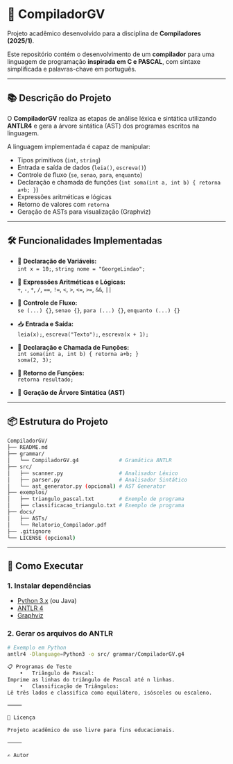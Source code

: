 # 🚀 CompiladorGV

Projeto acadêmico desenvolvido para a disciplina de **Compiladores (2025/1)**.

Este repositório contém o desenvolvimento de um **compilador** para uma linguagem de programação **inspirada em C e PASCAL**, com sintaxe simplificada e palavras-chave em português.

---

## 📚 Descrição do Projeto

O **CompiladorGV** realiza as etapas de análise léxica e sintática utilizando **ANTLR4** e gera a árvore sintática (AST) dos programas escritos na linguagem.

A linguagem implementada é capaz de manipular:

- Tipos primitivos (`int`, `string`)
- Entrada e saída de dados (`leia()`, `escreva()`)
- Controle de fluxo (`se`, `senao`, `para`, `enquanto`)
- Declaração e chamada de funções (`int soma(int a, int b) { retorna a+b; }`)
- Expressões aritméticas e lógicas
- Retorno de valores com `retorna`
- Geração de ASTs para visualização (Graphviz)

---

## 🛠 Funcionalidades Implementadas

- 📖 **Declaração de Variáveis:**  
  `int x = 10;`, `string nome = "GeorgeLindao";`
  
- 🔢 **Expressões Aritméticas e Lógicas:**  
  `+`, `-`, `*`, `/`, `==`, `!=`, `<`, `>`, `<=`, `>=`, `&&`, `||`

- 🧠 **Controle de Fluxo:**  
  `se (...) {}`, `senao {}`, `para (...) {}`, `enquanto (...) {}`

- 📥 **Entrada e Saída:**  
  `leia(x);`, `escreva("Texto");`, `escreva(x + 1);`

- 🧩 **Declaração e Chamada de Funções:**  
  `int soma(int a, int b) { retorna a+b; }`  
  `soma(2, 3);`

- 🔁 **Retorno de Funções:**  
  `retorna resultado;`

- 🌳 **Geração de Árvore Sintática (AST)**

---

## 📦 Estrutura do Projeto
```bash
CompiladorGV/
├── README.md
├── grammar/
│   └── CompiladorGV.g4             # Gramática ANTLR
├── src/
│   ├── scanner.py                  # Analisador Léxico
│   ├── parser.py                   # Analisador Sintático
│   └── ast_generator.py (opcional) # AST Generator
├── exemplos/
│   ├── triangulo_pascal.txt        # Exemplo de programa
│   ├── classificacao_triangulo.txt # Exemplo de programa
├── docs/
│   ├── ASTs/
│   └── Relatorio_Compilador.pdf
├── .gitignore
└── LICENSE (opcional)
```
---


## 🚀 Como Executar

### 1. Instalar dependências

- [Python 3.x](https://www.python.org/) (ou Java)
- [ANTLR 4](https://www.antlr.org/)
- [Graphviz](https://graphviz.gitlab.io/)

### 2. Gerar os arquivos do ANTLR

```bash
# Exemplo em Python
antlr4 -Dlanguage=Python3 -o src/ grammar/CompiladorGV.g4

📋 Programas de Teste
	•	Triângulo de Pascal:
Imprime as linhas do triângulo de Pascal até n linhas.
	•	Classificação de Triângulos:
Lê três lados e classifica como equilátero, isósceles ou escaleno.

⸻

📄 Licença

Projeto acadêmico de uso livre para fins educacionais.

⸻

✍️ Autor

